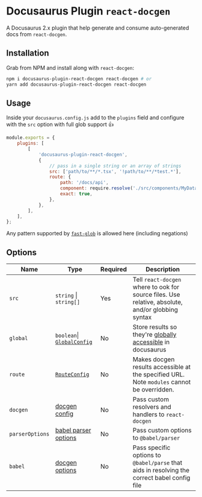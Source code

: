 # Docusaurus Plugin `react-docgen`

A Docusaurus 2.x plugin that help generate and consume auto-generated docs from `react-docgen`.

## Installation

Grab from NPM and install along with `react-docgen`:

```sh
npm i docusaurus-plugin-react-docgen react-docgen # or
yarn add docusaurus-plugin-react-docgen react-docgen
```

## Usage

Inside your `docusaurus.config.js` add to the `plugins` field and configure with the `src` option with full glob support :+1:

```js
module.exports = {
    plugins: [
        [
            'docusaurus-plugin-react-docgen',
            {
                // pass in a single string or an array of strings
                src: ['path/to/**/*.tsx', '!path/to/**/*test.*'],
                route: {
                    path: '/docs/api',
                    component: require.resolve('./src/components/MyDataHandler.js'),
                    exact: true,
                },
            },
        ],
    ],
};
```

Any pattern supported by [`fast-glob`](https://github.com/mrmlnc/fast-glob) is allowed here (including negations)

## Options

| Name            | Type                                                                                                             | Required | Description                                                                                                                                                |
| --------------- | ---------------------------------------------------------------------------------------------------------------- | -------- | ---------------------------------------------------------------------------------------------------------------------------------------------------------- |
| `src`           | `string` \| `string[]`                                                                                           | Yes      | Tell `react-docgen` where to ook for source files. Use relative, absolute, and/or globbing syntax                                                          |
| `global`        | `boolean`\| [`GlobalConfig`](./src/index.ts#L17)                                                                 | No       | Store results so they're [globally accessible](https://v2.docusaurus.io/docs/docusaurus-core#useplugindatapluginname-string-pluginid-string) in docusaurus |
| `route`         | [`RouteConfig`](https://v2.docusaurus.io/docs/lifecycle-apis#actions)                                            | No       | Makes docgen results accessible at the specified URL. Note `modules` cannot be overridden.                                                                 |
| `docgen`        | [docgen config](https://github.com/reactjs/react-docgen#source)                                                  | No       | Pass custom resolvers and handlers to `react-docgen`                                                                                                       |
| `parserOptions` | [babel parser options](https://github.com/reactjs/react-docgen#-parseroptions)                                   | No       | Pass custom options to `@babel/parser`                                                                                                                     |
| `babel`         | [docgen options](https://github.com/reactjs/react-docgen#-babelrc-babelrcroots-root-rootmode-configfile-envname) | No       | Pass specific options to `@babel/parse` that aids in resolving the correct babel config file                                                               |
